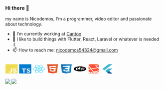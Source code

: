 ### Hi there 👋
my name is Nicodemos, I'm a programmer, video editor and passionate about technology.

- 🔭 I’m currently working at <a href="https://cantoo.fr">Cantoo</a>
- 🌱 I like to build things with Flutter, React, Laravel or whatever is needed :)
- 📫 How to reach me: nicodemos54324@gmail.com
    
<div style="display: inline_block"><br>
  <img align="center" alt="Nico-Js" height="30" width="40" src="https://raw.githubusercontent.com/devicons/devicon/master/icons/javascript/javascript-plain.svg">
  <img align="center" alt="Nico-Ts" height="30" width="40" src="https://raw.githubusercontent.com/devicons/devicon/master/icons/typescript/typescript-plain.svg">
  <img align="center" alt="Nico-React" height="30" width="40" src="https://raw.githubusercontent.com/devicons/devicon/master/icons/react/react-original.svg">
  <img align="center" alt="Nico-HTML" height="30" width="40" src="https://raw.githubusercontent.com/devicons/devicon/master/icons/html5/html5-original.svg">
  <img align="center" alt="Nico-CSS" height="30" width="40" src="https://raw.githubusercontent.com/devicons/devicon/master/icons/css3/css3-original.svg">
  <img align="center" alt="Nico-PHP" height="30" width="40" src="https://raw.githubusercontent.com/devicons/devicon/master/icons/php/php-plain.svg">
  <img align="center" alt="Nico-Laravel" height="30" width="40" src="https://raw.githubusercontent.com/devicons/devicon/master/icons/laravel/laravel-plain-wordmark.svg">
  <img align="center" alt="Nico-Flutter" height="30" width="40" src="https://raw.githubusercontent.com/devicons/devicon/master/icons/flutter/flutter-original.svg">
</div>
<br>
<div>
  <a href="mailto:nicodemos54324@gmail.com">
    <img src="https://img.shields.io/badge/Gmail-D14836?style=for-the-badge&logo=gmail&logoColor=white">    
  </a>
    <a href="https://www.linkedin.com/in/nicodemossouza/">
    <img src="https://img.shields.io/badge/LinkedIn-0077B5?style=for-the-badge&logo=linkedin&logoColor=white">    
  </a>
</div>

